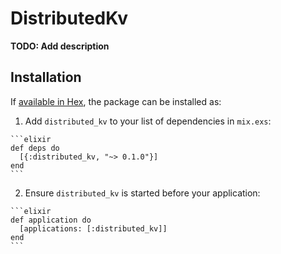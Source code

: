 # DistributedKv

**TODO: Add description**

## Installation

If [available in Hex](https://hex.pm/docs/publish), the package can be installed as:

  1. Add `distributed_kv` to your list of dependencies in `mix.exs`:

    ```elixir
    def deps do
      [{:distributed_kv, "~> 0.1.0"}]
    end
    ```

  2. Ensure `distributed_kv` is started before your application:

    ```elixir
    def application do
      [applications: [:distributed_kv]]
    end
    ```

